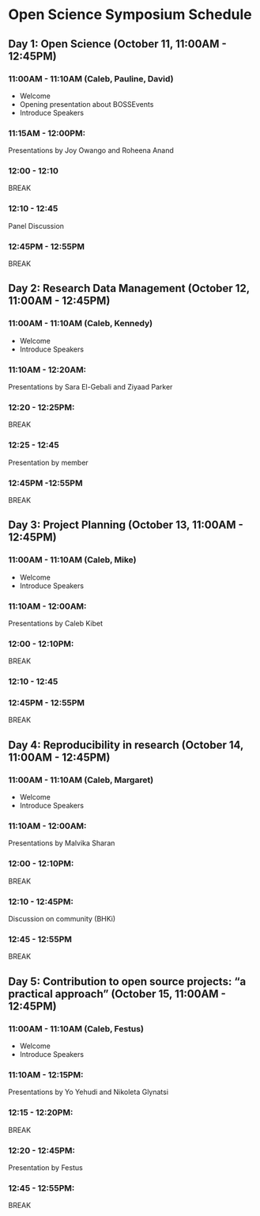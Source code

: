 # Open Science Symposium Schedule

## Day 1: Open Science (October 11, 11:00AM - 12:45PM)
### 11:00AM - 11:10AM (Caleb, Pauline, David)
* Welcome
* Opening presentation about BOSSEvents
* Introduce Speakers

### 11:15AM - 12:00PM: 
Presentations by Joy Owango and Roheena Anand

### 12:00 - 12:10 
BREAK

### 12:10 - 12:45
Panel Discussion

### 12:45PM - 12:55PM
BREAK


## Day 2: Research Data Management (October 12, 11:00AM - 12:45PM)
### 11:00AM - 11:10AM (Caleb, Kennedy)
* Welcome
* Introduce Speakers

### 11:10AM - 12:20AM: 
Presentations by Sara El-Gebali and Ziyaad Parker 

### 12:20 - 12:25PM:
BREAK

### 12:25 - 12:45
Presentation by member

### 12:45PM -12:55PM
BREAK

## Day 3: Project Planning (October 13, 11:00AM - 12:45PM)
### 11:00AM - 11:10AM (Caleb, Mike)
* Welcome
* Introduce Speakers

### 11:10AM - 12:00AM: 
Presentations by Caleb Kibet

### 12:00 - 12:10PM:
BREAK

### 12:10 - 12:45

### 12:45PM - 12:55PM
BREAK


## Day 4: Reproducibility in research (October 14, 11:00AM - 12:45PM)
### 11:00AM - 11:10AM (Caleb, Margaret)
* Welcome
* Introduce Speakers

### 11:10AM - 12:00AM:
Presentations by Malvika Sharan

### 12:00 - 12:10PM:
BREAK

### 12:10 - 12:45PM:
Discussion on community (BHKi)

### 12:45 - 12:55PM 
BREAK

## Day 5: Contribution to open source projects: “a practical approach”  (October 15, 11:00AM - 12:45PM)
### 11:00AM - 11:10AM (Caleb, Festus)
* Welcome
* Introduce Speakers

### 11:10AM - 12:15PM: 
Presentations by Yo Yehudi and Nikoleta Glynatsi

### 12:15 - 12:20PM:
BREAK

### 12:20 - 12:45PM:
Presentation by Festus

### 12:45 - 12:55PM: 
BREAK


